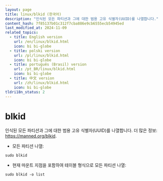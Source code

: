 ```yaml
---
layout: page
title: linux/blkid (한국어)
description: "인식된 모든 파티션과 그에 대한 범용 고유 식별자(UUID)를 나열합니다."
content_hash: 7f85137b01c312f7cba886e9cb6555ecb54945ed
last_modified_at: 2024-11-09
related_topics:
  - title: English version
    url: /en/linux/blkid.html
    icon: bi bi-globe
  - title: polski version
    url: /pl/linux/blkid.html
    icon: bi bi-globe
  - title: português (Brasil) version
    url: /pt_BR/linux/blkid.html
    icon: bi bi-globe
  - title: 中文 version
    url: /zh/linux/blkid.html
    icon: bi bi-globe
tldri18n_status: 2
---
```

# blkid

인식된 모든 파티션과 그에 대한 범용 고유 식별자(UUID)를 나열합니다.
더 많은 정보: <https://manned.org/blkid>.

- 모든 파티션 나열:

`sudo blkid`

- 현재 마운트 지점을 포함하여 테이블 형식으로 모든 파티션 나열:

`sudo blkid -o list`
